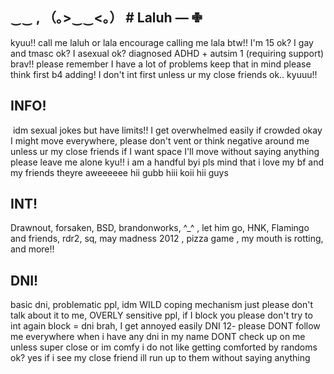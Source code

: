 ## ‿‿  , （｡>‿‿<｡） #  Laluh —  ✙

‎kyuu!! call me laluh or lala encourage calling me lala btw!! I'm 15 ok? I gay and tmasc ok? I asexual ok? diagnosed ADHD + autsim 1 (requiring support) brav!! please remember I have a lot of problems keep that in mind please think first b4 adding! I don't int first unless ur my close friends ok.. kyuuu!! 
 
 ## ‎INFO! 
‎ idm sexual jokes but have limits!! 
I get overwhelmed easily if crowded okay I might move everywhere, please don't vent or think negative around me unless ur my close friends if I want space I'll move without saying anything please leave me alone kyu!! i am a handful byi pls mind that i love my bf and my friends theyre aweeeeee hii gubb hiii koii hii guys

## INT! 
‎Drawnout, forsaken, BSD, brandonworks, ^_^ , let him go, HNK, Flamingo and friends, rdr2, sq, may madness 2012 , pizza game , my mouth is rotting, and more!! 
‎
## DNI!
basic dni, problematic ppl, idm WILD coping mechanism just please don't talk about it to me, OVERLY sensitive ppl, if I block you please don't try to int again block = dni brah, I get annoyed easily DNI 12- please DONT follow me everywhere when i have any dni in my name DONT check up on me unless super close or im comfy i do not like getting comforted by randoms ok? yes if i see my close friend ill run up to them without saying anything

